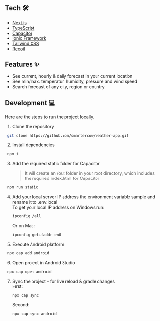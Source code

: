 ## Tech 🛠

- [Next.js](https://nextjs.org)
- [TypeScript](https://www.typescriptlang.org)
- [Capacitor](https://capacitorjs.com/)
- [Ionic Framework](https://ionicframework.com/)
- [Tailwind CSS](https://tailwindcss.com)
- [Recoil](https://recoiljs.org/)

## Features ✨

- See current, hourly & daily forecast in your current location
- See min/max. temperatur, humidity, pressure and wind speed
- Search forecast of any city, region or country

## Development 💻

Here are the steps to run the project locally.

1. Clone the repository

```bash
 git clone https://github.com/smartercow/weather-app.git
```

2. Install dependencies

```bash
 npm i
```

3. Add the required static folder for Capacitor
   > It will create an /out folder in your root directory, which includes the required index.html for Capacitor

```bash
 npm run static
```

4. Add your local server IP address the environment variable sample and rename it to .env.local
   <br />
   To get your local IP address on Windows run:
   ```bash
   ipconfig /all
   ```
   Or on Mac:
   ```bash
   ipconfig getifaddr en0
   ```
5. Execute Android platform

```bash
 npx cap add android
```

6. Open project in Android Studio

```bash
 npx cap open android
```

7. Sync the project - for live reload & gradle changes
   <br />
   First:

   ```bash
   npx cap sync
   ```

   Second:

   ```bash
   npx cap sync android
   ```
